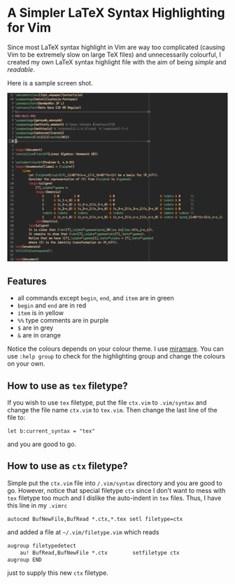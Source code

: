# A Simpler LaTeX Syntax Highlighting for Vim

Since most LaTeX syntax highlight in Vim are way too complicated (causing Vim
to be extremely slow on large TeX files) and unnecessarily colourful, I created
my own LaTeX syntax highlight file with the aim of being _simple_ and _readable_.

Here is a sample screen shot. 

![sample shot](sample.png)

## Features

* all commands except `begin`, `end`, and `item` are in green
* `begin` and `end` are in red
* `item` is in yellow
* `%%` type comments are in purple
* `$` are in grey
* `&` are in orange

Notice the colours depends on your colour theme.
I use [miramare](https://github.com/franbach/miramare).
You can use `:help group` to check for the highlighting group and change 
the colours on your own.

## How to use as `tex` filetype?

If you wish to use `tex` filetype, put the file `ctx.vim` to `.vim/syntax`
and change the file name `ctx.vim` to `tex.vim`.
Then change the last line of the file to:
```{vi}
let b:current_syntax = "tex"
```
and you are good to go.

## How to use as `ctx` filetype?

Simple put the `ctx.vim` file into `/.vim/syntax` directory and you are good
to go.  However, notice that special filetype `ctx` since I don't want to mess
with `tex` filetype too much and I dislike the auto-indent in `tex` files.
Thus, I have this line in my `.vimrc`
```{vi}
autocmd BufNewFile,BufRead *.ctx,*.tex setl filetype=ctx
```
and added a file at `~/.vim/filetype.vim` which reads
```{vi}
augroup filetypedetect
	au! BufRead,BufNewFile *.ctx		setfiletype ctx
augroup END
```
just to supply this new `ctx` filetype.

